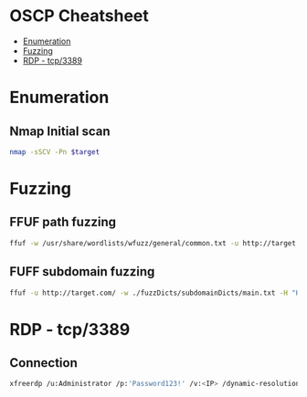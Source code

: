 # OSCP Cheatsheet

* [Enumeration](#Enumeration)
* [Fuzzing](#Fuzzing)
* [RDP - tcp/3389](#RDP-tcp/3389)

# Enumeration

## Nmap Initial scan

~~~ bash
nmap -sSCV -Pn $target
~~~


# Fuzzing

## FFUF path fuzzing

~~~ bash
ffuf -w /usr/share/wordlists/wfuzz/general/common.txt -u http://target.com/FUZZ -mc 200
~~~

## FUFF subdomain fuzzing

~~~ bash
ffuf -u http://target.com/ -w ./fuzzDicts/subdomainDicts/main.txt -H "Host:FUZZ.target.com" -mc 200
~~~


# RDP - tcp/3389

## Connection

~~~ bash
xfreerdp /u:Administrator /p:'Password123!' /v:<IP> /dynamic-resolution
~~~

